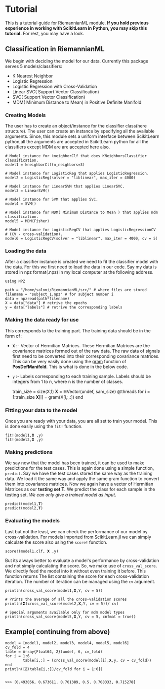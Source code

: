 # Tutorial


This is a tutorial guide for RiemannianML module. **If you hold previous experience in working with ScikitLearn in Python, you may skip this tutorial.** For rest, you may have a look. 

## Classification in RiemannianML

We begin with deciding the model for our data. Currently this package serves 5 models/classifiers:

- K Nearest Neighbor
- Logistic Regression 
- Logistic Regression with Cross-Validation
- Linear SVC( Support Vector Classification)
- SVC( Support Vector Classification)
- MDM( Minimum Distance to Mean) in Positive Definite Manifold

### Creating Models

The user has to create an object/instance for the classifier class(here structure). The user can create an instance by specifying all the available arguments. Since, this module sets a uniform interface between ScikitLearn python,all the arguments are accepted in ScikitLearn python for all the classifiers except MDM are are accepted here also.

	# Model instance for kneighborClf that does KNeighborsClassifier classification.
	model1 = kneighborClf(n_neighbors=3)

	# Model instance for LogisticReg that applies LogisticRegression.
	model2 = LogisticReg(solver = "liblinear", max_iter = 4000)

	# Model instance for LinearSVM that applies LinearSVC.
	model3 = LinearSVM()

	# Model instance for SVM that applies SVC.
	model4 = SVM()

	# Model instance for MDM( Minimum Distance to Mean ) that applies mdm classification.
	model5 = MDM(Fisher)

	# Model instance for LogisticRegCV that applies LogisticRegressionCV
	# (CV - cross-validation).
	model6 = LogisticRegCV(solver = "liblinear", max_iter = 4000, cv = 5)

### Loading the data

After a classifier instance is created we need to fit the classifier model with the data. For this we first need to load the data in our code. Say my data is stored in npz format(.npz) in my local
computer at the following address.

	using NPZ

	path = "/home/saloni/RiemannianML/src/" # where files are stored
	filename = "subject_1.npz" # for subject number i
	data = npzread(path*filename)
	X = data["data"] # retrive the epochs
	y = data["labels"] # retrive the corresponding labels
	
### Making the data ready for use	

This corresponds to the training part. The training data should be in the form of :

- `𝐗` :-  Vector of Hermitian Matrices. These Hermitian Matrices are the covariance matrices formed   		    out of the raw data. The raw data of signals first need to be converted into their 		   corresponding covariance matrices. This can be very easily done using the [gram](https://marco-congedo.github.io/PosDefManifold.jl/latest/signalProcessing/#PosDefManifold.gram) function of 		    **PosDefManifold**. This is what is done in the below code.     
- `y` :-  Labels corresponding to each training sample. Labels should be integers from 1 to n, where  		   n is the number of classes.


	train_size = size(X,1)
	𝐗 = ℍVector(undef, sam_size)
	@threads for i = 1:train_size
    	 	𝐗[i] = gram(X[i,:,:])
	end

### Fitting your data to the model

Once you are ready with your data, you are all set to train your model. This is done easily using the `fit!` function.

	fit!(model1,𝐗 ,y)
	fit!(model2,𝐗 ,y)

### Making predictions

We say now that the model has been trained, it can be used to make predictions for the test cases. This is again done using a simple function, `predict`. Say we have the test cases stored the same way as the training data. We load it the same way and apply the same gram function to convert them into covariance matrices. Now we again have a vector of Hermitian Matrices as our **testing set 𝐓.**
We predict the class for each sample in the testing set. *We can only give a trained model as input*.

	predict(model1,𝐓)
	predict(model2,𝐓)

### Evaluating the models

Last but not the least, we can check the performance of our model by cross-validation. For models imported from ScikitLearn.jl we can simply calculate the score also using the `score!` function.

	score!(model1.clf, 𝐗 ,y)

But its always better to evaluate a model's performance by cross-validation and not simply calculating the score. So, we make use of `cross_val_score`. We directly feed the model into it without even training it before. This function returns The list containing the score for each cross-validation iteration. The number of iteration can be managed using the `cv` argument.


	println(cross_val_score(model1,𝐗,Y, cv = 5))

	# Prints the average of all the cross-validation scores
	println(𝚺(cross_val_score(model2,𝐗,Y, cv = 5))/ cv)

	# Special arguments available only for mdm model types
	println(cross_val_score(model5,𝐗,Y, cv = 5, cnfmat = true))


## Example( continuing from above)

	model = [model1, model2, model3, model4, model5, model6]
	cv_fold = 4
	table = Array{Float64, 2}(undef, 6, cv_fold)
	for i = 1:6
    		table[i,:] = (cross_val_score(model[i],𝐗,y, cv = cv_fold))
	end
	println([𝚺(table[i,:])/cv_fold for i = 1:6])


	>>> [0.493056, 0.673611, 0.701389, 0.5, 0.708333, 0.715278]


